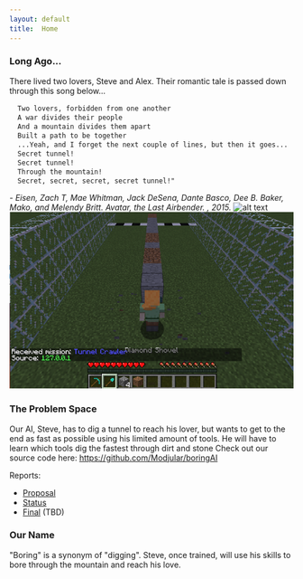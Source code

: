 ```yaml
---
layout: default
title:  Home
---
```


### Long Ago...
There lived two lovers, Steve and Alex. Their romantic tale is passed down through this song below...
```
  Two lovers, forbidden from one another
  A war divides their people
  And a mountain divides them apart   
  Built a path to be together
  ...Yeah, and I forget the next couple of lines, but then it goes...
  Secret tunnel!
  Secret tunnel!
  Through the mountain!   
  Secret, secret, secret, secret tunnel!"
```
*- Eisen, Zach T, Mae Whitman, Jack DeSena, Dante Basco, Dee B. Baker, Mako, and Melendy Britt. Avatar, the Last Airbender. , 2015.*
<img src="https://media.giphy.com/media/l1ydPyGCoN43kpdwRO/giphy.gif" alt="alt text" width="800" height="400">
<img src="assets/steve.png" >

### The Problem Space
Our AI, Steve, has to dig a tunnel to reach his lover, but wants to get to the end as fast as possible using his limited amount of tools.
He will have to learn which tools dig the fastest through dirt and stone
Check out our source code here: https://github.com/Modjular/boringAI

Reports:

- [Proposal](proposal.html) 
- [Status](status.html) 
- [Final](final.html) (TBD)

### Our Name
"Boring" is a synonym of "digging". Steve, once trained, will use his skills to bore through the mountain and reach his love. 

